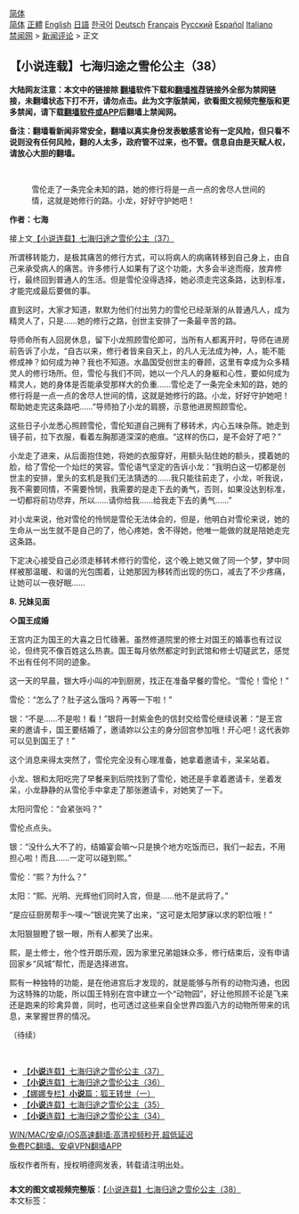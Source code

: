  <!-- 面包屑导航 --> <div class="breadcrumb"><!-- GTranslate: https://gtranslate.io/ -->  <div class="switcher notranslate">  <div class="selected">  <a href="#" onclick="return false;"> 简体</a>  </div>  <div class="option">  <a href="https://www.bannedbook.org" onclick="doGTranslate('zh-CN|zh-CN');jQuery('div.switcher div.selected a').html(jQuery(this).html());return false;" title="简体中文" class="nturl selected"> 简体</a>  <a href="https://www.bannedbook.org/zh-tw/" onclick="doGTranslate('zh-CN|zh-TW');jQuery('div.switcher div.selected a').html(jQuery(this).html());return false;" title="繁體中文" class="nturl"> 正體</a>  <a href="https://www.bannedbook.org/en/" onclick="doGTranslate('zh-CN|en');jQuery('div.switcher div.selected a').html(jQuery(this).html());return false;" title="English" class="nturl"> English</a>  <a href="https://www.bannedbook.org/ja/" onclick="doGTranslate('zh-CN|ja');jQuery('div.switcher div.selected a').html(jQuery(this).html());return false;" title="日本語" class="nturl"> 日語</a>  <a href="https://www.bannedbook.org/ko/" onclick="doGTranslate('zh-CN|ko');jQuery('div.switcher div.selected a').html(jQuery(this).html());return false;" title="한국어" class="nturl"> 한국어</a>  <a href="https://www.bannedbook.org/de/" onclick="doGTranslate('zh-CN|de');jQuery('div.switcher div.selected a').html(jQuery(this).html());return false;" title="Deutsch" class="nturl"> Deutsch</a>  <a href="https://www.bannedbook.org/fr/" onclick="doGTranslate('zh-CN|fr');jQuery('div.switcher div.selected a').html(jQuery(this).html());return false;" title="Français" class="nturl"> Français</a>  <a href="https://www.bannedbook.org/ru/" onclick="doGTranslate('zh-CN|ru');jQuery('div.switcher div.selected a').html(jQuery(this).html());return false;" title="Русский" class="nturl"> Русский</a>  <a href="https://www.bannedbook.org/es/" onclick="doGTranslate('zh-CN|es');jQuery('div.switcher div.selected a').html(jQuery(this).html());return false;" title="Español" class="nturl"> Español</a>  <a href="https://www.bannedbook.org/it/" onclick="doGTranslate('zh-CN|it');jQuery('div.switcher div.selected a').html(jQuery(this).html());return false;" title="Italiano" class="nturl"> Italiano</a>  </div>  </div>      <div class='breadcrumb-sub'><!-- Breadcrumb NavXT 6.3.0 --> <a href="https://www.bannedbook.org/" class="home">禁闻网</a> &gt; <a href="https://www.bannedbook.org/bnews/comments/" class="category">新闻评论</a> &gt; 正文</div></div><h2>【小说连载】七海归途之雪伦公主（38）</h2> <p class="notice"><b>大陆网友注意：本文中的链接除 <a href="https://github.com/bannedbook/fanqiang" >翻墙</a>软件下载和<a href="https://github.com/killgcd/justmysocks/blob/master/README.md">翻墙推荐</a>链接外全部为禁网链接，未翻墙状态下打不开，请勿点击。此为文字版禁闻，欲看图文视频完整版和更多禁闻，请下载<a href="https://github.com/bannedbook/fanqiang">翻墙软件或APP</a>后翻墙上禁闻网。</p><p>备注：翻墙看新闻非常安全，翻墙以真实身份发表敏感言论有一定风险，但只看不说则没有任何风险，翻的人太多，政府管不过来，也不管。信息自由是天赋人权，请放心大胆的翻墙。</b></p>  <div class="entry"> <br /> <figure><a href="https://i2.wp.com/upload-images-bucket-v64rleca837do.s3.eu-west-1.amazonaws.com/wp-content/uploads/2021/06/27033232/%E4%B8%83%E6%B5%B7%E6%AD%B8%E9%80%94%E4%B9%8B%E9%9B%AA%E5%80%AB%E5%85%AC%E4%B8%BB%EF%BC%88%E5%9C%96%E7%89%87%EF%BC%9A%E4%B8%83%E6%B5%B7%E6%8F%90%E4%BE%9B%EF%BC%89-37.jpg?fit=600%2C400&#038;ssl=1" data-caption="雪伦走了一条完全未知的路，她的修行将是一点一点的舍尽人世间的情，这就是她修行的路。小龙，好好守护她吧！"></a><figcaption class="wp-caption-text">雪伦走了一条完全未知的路，她的修行将是一点一点的舍尽人世间的情，这就是她修行的路。小龙，好好守护她吧！</figcaption></figure> <p><strong>作者：七海</strong></p> <p>接上文<a href="https://mingdemedia.org/xiaoshuolianzaiqihaiguituzhixuelungongzhu37/">【小说连载】七海归途之雪伦公主（37）</a></p> <p>所谓移转能力，是极其痛苦的修行方式，可以将病人的病痛转移到自己身上，由自己来承受病人的痛苦。许多修行人如果有了这个功能，大多会半途而癈，放弃修行，最终回到普通人的生活。但是雪伦没得选择，她必须走完这条路，达到标准，才能完成最后要做的事。</p> <p>直到这时，大家才知道，默默为他们付出劳力的雪伦已经渐渐的从普通凡人，成为精灵人了，只是……她的修行之路，创世主安排了一条最辛苦的路。</p> <p>导师命所有人回房休息，留下小龙照顾雪伦即可，当所有人都离开时，导师在进房前告诉了小龙，“自古以来，修行者皆来自天上，的凡人无法成为神，人，能不能修成神？如何成为神？我也不知道。水晶国受创世主的眷顾，这里有幸成为众多精灵人的修行场所。但，雪伦与我们不同，她以一个凡人的身躯和心性，要如何成为精灵人，她的身体是否能承受那样大的负重……雪伦走了一条完全未知的路，她的修行将是一点一点的舍尽人世间的情，这就是她修行的路。小龙，好好守护她吧！帮助她走完这条路吧……”导师拍了小龙的肩膀，示意他进房照顾雪伦。</p> <p>这些日子小龙悉心照顾雪伦，雪伦知道自己拥有了移转术，内心五味杂陈。她走到镜子前，拉下衣服，看着左胸那道深深的疤痕。“这样的伤口，是不会好了吧？”</p> <p>小龙走了进来，从后面抱住她，将她的衣服穿好，用额头贴住她的额头，摸着她的脸，给了雪伦一个灿烂的笑容。雪伦语气坚定的告诉小龙：“我明白这一切都是创世主的安排，里头的玄机是我们无法猜透的……我只能往前走了，小龙，听我说，我不需要同情，不需要怜悯，我需要的是走下去的勇气，否则，如果没达到标准，一切都将前功尽弃，所以……请你给我……给我走下去的勇气……”</p>  <p>对小龙来说，他对雪伦的怜悯是雪伦无法体会的，但是，他明白对雪伦来说，她的生命从一出生就不是自己的了，他心疼她，舍不得她，他唯一能做的就是陪她走完这条路。</p> <p>下定决心接受自己必须走移转术修行的雪伦，这个晚上她又做了同一个梦，梦中同样被那温暖、和谐的光包围着，让她那因为移转而出现的伤口，减去了不少疼痛，让她可以一夜好眠……</p> <p><strong>8. 兄妹见面</strong></p> <p><strong>◇国王成婚</strong></p> <p>王宫内正为国王的大喜之日忙碌著。虽然修道院里的修士对国王的婚事也有过议论，但终究不像百姓这么热衷。国王每月依然都定时到武馆和修士切磋武艺，感觉不出有任何不同的迹象。</p> <p>这一天的早晨，银大呼小叫的冲到厨房，找正在准备早餐的雪伦。“雪伦！雪伦！”</p> <p>雪伦：“怎么了？肚子这么饿吗？再等一下啦！”</p>  <p>银：“不是……不是啦！看！”银将一封紫金色的信封交给雪伦继续说著：“是王宫来的邀请卡，国王要结婚了，邀请妳以公主的身分回宫参加哦！开心吧！这代表妳可以见到国王了！”</p> <p>这个消息来得太突然了，雪伦完全没有心理准备，她拿着邀请卡，呆呆站着。</p> <p>小龙、银和太阳吃完了早餐来到后院找到了雪伦，她还是手拿着邀请卡，坐着发呆，小龙静静的从雪伦手中拿走了那张邀请卡，对她笑了一下。</p> <p>太阳问雪伦：“会紧张吗？”</p> <p>雪伦点点头。</p> <p>银：“没什么大不了的，结婚宴会嘛～只是换个地方吃饭而已，我们一起去，不用担心啦！而且……一定可以碰到熙。”</p> <p>雪伦：“熙？为什么？”</p>  <p>太阳：“熙、光明、光辉他们同时入宫，但是……他不是武将了。”</p> <p>“是应征厨房帮手～噗～”银说完笑了出来，“这可是太阳梦寐以求的职位哦！”</p> <p>太阳狠狠瞪了银一眼，所有人都笑了出来。</p> <p>熙，是土修士，他个性开朗乐观，因为家里兄弟姐妹众多，修行结束后，没有申请回家乡“风城”帮忙，而是选择进宫。</p> <p>熙有一种独特的功能，是在他进宫后才发现的，就是能够与所有的动物沟通，也因为这特殊的功能，所以国王特别在宫中建立一个“动物园”，好让他照顾不论是飞来还是跑来的珍禽异兽，同时，也可透过这些来自全世界四面八方的动物所带来的讯息，来掌握世界的情况。</p> <p>（待续）</p> <p>&nbsp;</p>  <ul class='op-related-articles' title='相关阅读'> <li><a href='https://www.bannedbook.org/bnews/comments/20210717/1589022.html' target='_blank'>【<b>小说</b>连载】七海归途之雪伦公主（37）</a></li> <li><a href='https://www.bannedbook.org/bnews/comments/20210716/1588416.html' target='_blank'>【<b>小说</b>连载】七海归途之雪伦公主（36）</a></li> <li><a href='https://www.bannedbook.org/bnews/comments/20210715/1587744.html' target='_blank'>【娜娜专栏】<b>小说</b>篇：狐王转世（一）</a></li> <li><a href='https://www.bannedbook.org/bnews/comments/20210715/1587711.html' target='_blank'>【<b>小说</b>连载】七海归途之雪伦公主（35）</a></li> <li><a href='https://www.bannedbook.org/bnews/comments/20210714/1586983.html' target='_blank'>【<b>小说</b>连载】七海归途之雪伦公主（34）</a></li> </ul> <p class="texttj"> <a href="https://github.com/bannedbook/fanqiang/wiki/V2ray%E6%9C%BA%E5%9C%BA" target="_blank">WIN/MAC/安卓/iOS高速翻墙:高清视频秒开,超低延迟</a><br/> <a href="https://github.com/bannedbook/fanqiang/wiki/%E7%A6%81%E9%97%BB%E7%BD%91%E5%AE%89%E5%8D%93%E7%BF%BB%E5%A2%99%E6%96%B0%E9%97%BBAPP" target="_blank">免费PC翻墙、安卓VPN翻墙APP</a></p><p>版权作者所有，授权明德网发表，转载请注明出处。</p><a name='sharetosocial'></a>  <div style="margin-bottom:5px;padding-bottom:5px;clear:both"> <div id="archive-pix-1" class="banner-ads"> <!-- AuctionX Display platform tag START --> <div id="26318x728x90x621x_ADSLOT2" clicktrack="%%CLICK_URL_ESC%%"></div> <!-- AuctionX Display platform tag END --> </div> <div id="archive-pix-2" class="banner-ads"> <!-- AuctionX Display platform tag START --> <div id="26315x300x250x621x_ADSLOT2" clicktrack="%%CLICK_URL_ESC%%"></div> <!-- AuctionX Display platform tag END --> </div> </div>    <div id="archive-pix-1" class="banner-ads"> <!-- AuctionX Display platform tag START --> <div id="26318x728x90x621x_ADSLOT3" clicktrack="%%CLICK_URL_ESC%%"></div> <!-- AuctionX Display platform tag END --> </div> <div><b>本文的图文或视频完整版</b>：<a href='https://www.bannedbook.org/bnews/comments/20210718/1589542.html'>【小说连载】七海归途之雪伦公主（38）</a></div>  </div><!--END ENTRY--> <div class="postfooter"> <div>本文标签：</div>  </div><!--END POSTFOOTER--> 